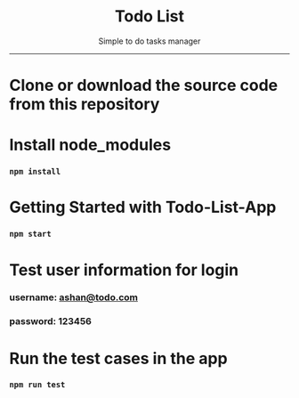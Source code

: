 <div align="center">
<h1>Todo List</h1>
<p>Simple to do tasks manager</p>
</div>
<hr />

# Clone or download the source code from this repository
# Install node_modules 

### `npm install`

# Getting Started with Todo-List-App

### `npm start`

# Test user information for login

### username: ashan@todo.com
### password: 123456

# Run the test cases in the app

### `npm run test`

